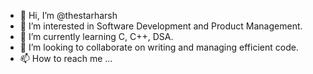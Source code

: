 - 👋 Hi, I’m @thestarharsh
- 👀 I’m interested in Software Development and Product Management.
- 🌱 I’m currently learning C, C++, DSA.
- 💞️ I’m looking to collaborate on writing and managing efficient code.
- 📫 How to reach me ...

<!---
thestarharsh/thestarharsh is a ✨ special ✨ repository because its `README.md` (this file) appears on your GitHub profile.
You can click the Preview link to take a look at your changes.
--->
